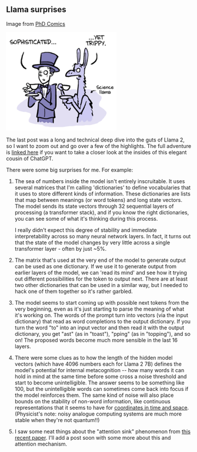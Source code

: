 ## Llama surprises

Image from [PhD Comics](https://phdcomics.com/comics/archive.php?comicid=1959)

<img src="/docs/assets/img/PhD-llama.png" target="_blank" rel="noreferrer noopener" alt="Llama transformer diagram" width="300" />

The last post was a long and technical deep dive into the guts of Llama 2, so I want to zoom out and go over a 
few of the highlights.  The full adventure is [linked here](https://landrewwray.github.io/2023/10/19/Inside-LLaMA-2.html) if you want to take a closer look at the insides of 
this elegant cousin of ChatGPT.

There were some big surprises for me.  For example:

1. The sea of numbers inside the model isn't entirely inscruitable.  It uses several matrices that I'm calling 'dictionaries' to define vocabularies that it uses to store different kinds of information.  These dictionaries are lists that map between meanings (or word tokens) and long state vectors.  The model sends its state vectors through 32 sequential layers of processing (a transformer stack), and if you know the right dictionaries, you can see some of what it's thinking during this process.
    
    I really didn't expect this degree of stability and immediate interpretability across so many neural network layers.  In fact, it turns out that the state of the model changes by very little across a single transformer layer - often by just ~5%.

2. The matrix that's used at the very end of the model to generate output can be used as one dictionary. If we use it 
to generate output from earlier layers of the model, we can 'read its mind' and see how it trying out different 
possibilities for the token to output next. There are at least two other dictionaries that can be used in a similar 
way, but I needed to hack one of them together so it's rather garbled.

3. The model seems to start coming up with possible next tokens from the very beginning, even as it's just starting 
to parse the meaning of what it's working on.  The words of the prompt turn into vectors (via the input dictionary) 
that read as word completions to the output dictionary.  If you turn the word "to" into an input vector and then 
read it with the output dictionary, you get "ast" (as in "toast"), "pping" (as in "topping"), and so on!  The proposed 
words become much more sensible in the last 16 layers.

4. There were some clues as to how the length of the hidden model vectors (which have 4096 numbers each for Llama 2 7B) defines 
the model's potential for internal metacognition -- how many words it can hold in mind at the same time before some 
cross a noise threshold and start to become unintelligible. The answer seems to be something like 100, but the unintelligible
words can sometimes come back into focus if the model reinforces them.  The same kind of noise will also place bounds on the
stability of non-word information, like continuous representations that it seems to have for
<a href = "https://arxiv.org/abs/2310.02207" target = "_blank" rel = "noreferrer noopener">coordinates in time and space</a>.
(Physicist's note: noisy analogue computing systems are much more stable when they're not quantum!!)

5. I saw some neat things about the "attention sink" phenomenon from
<a href = "https://arxiv.org/abs/2309.17453" target = "_blank" rel = "noreferrer noopener">this recent paper</a>.  I'll
add a post soon with some more about this and attention mechanism.
